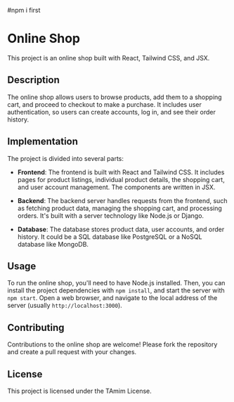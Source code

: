 #npm i first

# Online Shop

This project is an online shop built with React, Tailwind CSS, and JSX.

## Description

The online shop allows users to browse products, add them to a shopping cart, and proceed to checkout to make a purchase. It includes user authentication, so users can create accounts, log in, and see their order history.

## Implementation

The project is divided into several parts:

- **Frontend**: The frontend is built with React and Tailwind CSS. It includes pages for product listings, individual product details, the shopping cart, and user account management. The components are written in JSX.

- **Backend**: The backend server handles requests from the frontend, such as fetching product data, managing the shopping cart, and processing orders. It's built with a server technology like Node.js or Django.

- **Database**: The database stores product data, user accounts, and order history. It could be a SQL database like PostgreSQL or a NoSQL database like MongoDB.

## Usage

To run the online shop, you'll need to have Node.js installed. Then, you can install the project dependencies with `npm install`, and start the server with `npm start`. Open a web browser, and navigate to the local address of the server (usually `http://localhost:3000`).

## Contributing

Contributions to the online shop are welcome! Please fork the repository and create a pull request with your changes.

## License

This project is licensed under the TAmim License.
